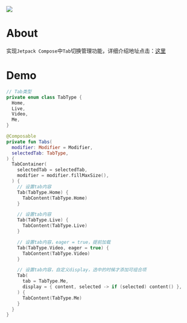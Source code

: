 [![](https://jitpack.io/v/zj565061763/compose-tab-container.svg)](https://jitpack.io/#zj565061763/compose-tab-container)

# About

实现`Jetpack Compose`中`Tab`切换管理功能，详细介绍地址点击：[这里](https://juejin.cn/post/7327562275107536911)

# Demo

```kotlin
// Tab类型
private enum class TabType {
  Home,
  Live,
  Video,
  Me,
}

@Composable
private fun Tabs(
  modifier: Modifier = Modifier,
  selectedTab: TabType,
) {
  TabContainer(
    selectedTab = selectedTab,
    modifier = modifier.fillMaxSize(),
  ) {
    // 设置tab内容
    Tab(TabType.Home) {
      TabContent(TabType.Home)
    }

    // 设置tab内容
    Tab(TabType.Live) {
      TabContent(TabType.Live)
    }

    // 设置tab内容，eager = true，提前加载
    Tab(TabType.Video, eager = true) {
      TabContent(TabType.Video)
    }

    // 设置tab内容，自定义display，选中的时候才添加可组合项
    Tab(
      tab = TabType.Me,
      display = { content, selected -> if (selected) content() },
    ) {
      TabContent(TabType.Me)
    }
  }
}
```